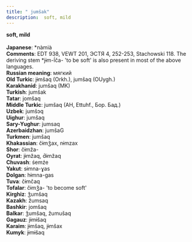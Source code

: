 ```yaml
---
title: " jumšak"
description:  soft, mild
---
```

<strong> soft, mild</strong><br><br>
<strong>Japanese</strong>:  *nàmià<br>
<strong>Comments</strong>:  EDT 938, VEWT 201, ЭСТЯ 4, 252-253, Stachowski 118. The deriving stem *jɨm-ĺča- 'to be soft' is also present in most of the above languages.<br>
<strong>Russian meaning</strong>:  мягкий<br>
<strong>Old Turkic</strong>:  jɨmšaq (Orkh.), jumšaq (OUygh.)<br>
<strong>Karakhanid</strong>:  jumšaq (MK)<br>
<strong>Turkish</strong>:  jumšak<br>
<strong>Tatar</strong>:  jomšaq<br>
<strong>Middle Turkic</strong>:  jumšaq (AH, Ettuhf., Бор. Бад.)<br>
<strong>Uzbek</strong>:  jumšɔq<br>
<strong>Uighur</strong>:  jumšaq<br>
<strong>Sary-Yughur</strong>:  jumsaq<br>
<strong>Azerbaidzhan</strong>:  jumšaG<br>
<strong>Turkmen</strong>:  jumšaq<br>
<strong>Khakassian</strong>:  čɨmǯax, nɨmzax<br>
<strong>Shor</strong>:  čɨmža-<br>
<strong>Oyrat</strong>:  jɨmžaq, d́ɨmžaq<br>
<strong>Chuvash</strong>:  śemźe<br>
<strong>Yakut</strong>:  sɨmna-ɣas<br>
<strong>Dolgan</strong>:  hɨmna-gas<br>
<strong>Tuva</strong>:  čɨmčaq<br>
<strong>Tofalar</strong>:  čɨmǯa- 'to become soft'<br>
<strong>Kirghiz</strong>:  ǯumšaq<br>
<strong>Kazakh</strong>:  žumsaq<br>
<strong>Bashkir</strong>:  jomšaq<br>
<strong>Balkar</strong>:  ǯumšaq, žumušaq<br>
<strong>Gagauz</strong>:  jɨmɨšaq<br>
<strong>Karaim</strong>:  jɨmšaq, jɨmšax<br>
<strong>Kumyk</strong>:  jɨmɨšaq<br>



